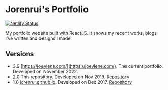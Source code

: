 # Jorenrui's Portfolio

[![Netlify Status](https://api.netlify.com/api/v1/badges/cebe9f23-80a2-4168-a72f-2ad8acc74056/deploy-status)](https://app.netlify.com/sites/jorenrui/deploys)

My portfolio website built with ReactJS. It shows my recent works, blogs I've written and designs I made.

## Versions

-   3.0 [https://joeylene.com/](https://joeylene.com/). The current portfolio. Developed on November 2022.
-   2.0 This repository. Developed on Nov 2019. [Repository](https://github.com/jorenrui/portfolio)
-   1.0 [jorenrui.github.io](https://jorenrui.github.io). Developed on Dec 2017. [Repository](https://github.com/jorenrui/jorenrui.github.io)
